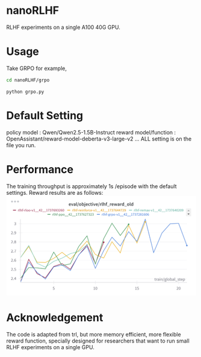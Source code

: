 # nanoRLHF
RLHF experiments on a single A100 40G GPU. 
# Usage
Take GRPO for example, 
```bash
cd nanoRLHF/grpo
```
```
python grpo.py
```
# Default Setting
policy model : Qwen/Qwen2.5-1.5B-Instruct
reward model/function : OpenAssistant/reward-model-deberta-v3-large-v2
...
ALL setting is on the file you run.
# Performance
The training throughput is approximately 1s /episode with the default settings. Reward results are as follows:
![performance](docs\perf.png)
# Acknowledgement
The code is adapted from trl, but more memory efficient, more flexible reward function, specially designed for researchers that want to run small RLHF experiments on a single GPU.